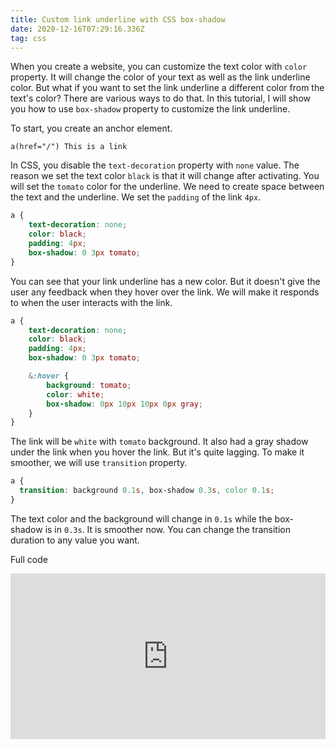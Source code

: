 ```yaml
---
title: Custom link underline with CSS box-shadow
date: 2020-12-16T07:29:16.336Z
tag: css
---
```

When you create a website, you can customize the text color with `color` property. It will change the color of your text as well as the link underline color. But what if you want to set the link underline a different color from the text's color? There are various ways to do that. In this tutorial, I will show you how to use `box-shadow` property to customize the link underline.

To start, you create an anchor element.

```pug
a(href="/") This is a link
```

In CSS, you disable the `text-decoration` property with `none` value. The reason we set the text color `black` is that it will change after activating. You will set the `tomato` color for the underline. We need to create space between the text and the underline. We set the `padding` of the link `4px`.

```scss
a {
	text-decoration: none;
	color: black;
	padding: 4px;
	box-shadow: 0 3px tomato;
}
```

You can see that your link underline has a new color. But it doesn't give the user any feedback when they hover over the link. We will make it responds to when the user interacts with the link. 

```scss
a {
	text-decoration: none;
	color: black;
	padding: 4px;
	box-shadow: 0 3px tomato;

	&:hover {
		background: tomato;
		color: white;
		box-shadow: 0px 10px 10px 0px gray;
	}
}
```

The link will be `white` with `tomato` background. It also had a gray shadow under the link when you hover the link. But it's quite lagging. To make it smoother, we will use `transition` property. 

```scss
a {
  transition: background 0.1s, box-shadow 0.3s, color 0.1s;
}
```

The text color and the background will change in `0.1s` while the box-shadow is in `0.3s`. It is smoother now. You can change the transition duration to any value you want. 

Full code

<iframe height="265" style="width: 100%;" scrolling="no" title="Custom link underline with CSS box-shadow" src="https://codepen.io/phongduong/embed/preview/OJRRqBj?height=265&theme-id=dark&default-tab=css,result" frameborder="no" loading="lazy" allowtransparency="true" allowfullscreen="true">
  See the Pen <a href='https://codepen.io/phongduong/pen/OJRRqBj'>Custom link underline with CSS box-shadow</a> by Phong Duong
  (<a href='https://codepen.io/phongduong'>@phongduong</a>) on <a href='https://codepen.io'>CodePen</a>.
</iframe>